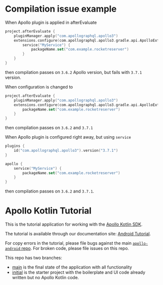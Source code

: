 # Compilation issue example

When Apollo plugin is applied in afterEvaluate

```kotlin
project.afterEvaluate {
    pluginManager.apply("com.apollographql.apollo3")
    extensions.configure(com.apollographql.apollo3.gradle.api.ApolloExtension::class.java) {
        service("MyService") {
            packageName.set("com.example.rocketreserver")
        }
    }
}
```
then compilation passes on `3.6.2` Apollo version, but fails with `3.7.1` version.


When configuration is changed to

```kotlin
project.afterEvaluate {
    pluginManager.apply("com.apollographql.apollo3")
    extensions.configure(com.apollographql.apollo3.gradle.api.ApolloExtension::class.java) {
        packageName.set("com.example.rocketreserver")
    }
}

```
then compilation passes on `3.6.2` and `3.7.1`


When Apollo plugin is configured right away, but using `service`
```kotlin
plugins {
    id("com.apollographql.apollo3").version("3.7.1")
}

apollo {
    service("MyService") {
        packageName.set("com.example.rocketreserver")
    }
}

```

then compilation passes on `3.6.2` and `3.7.1`.

# Apollo Kotlin Tutorial

This is the tutorial application for working with the [Apollo Kotlin SDK](https://github.com/apollographql/apollo-kotlin).

The tutorial is available through our documentation site: [Android Tutorial](https://www.apollographql.com/docs/kotlin/tutorial/00-introduction/).

For copy errors in the tutorial, please file bugs against the main [`apollo-android` repo](https://github.com/apollographql/apollo-kotlin). For broken code, please file issues on this repo.

This repo has two branches:

* [main](https://github.com/apollographql/apollo-kotlin-tutorial/tree/main) is the final state of the application with all functionality
* [initial](https://github.com/apollographql/apollo-kotlin-tutorial/tree/initial) is the starter project with the boilerplate and UI code already written but no Apollo Kotlin code.
